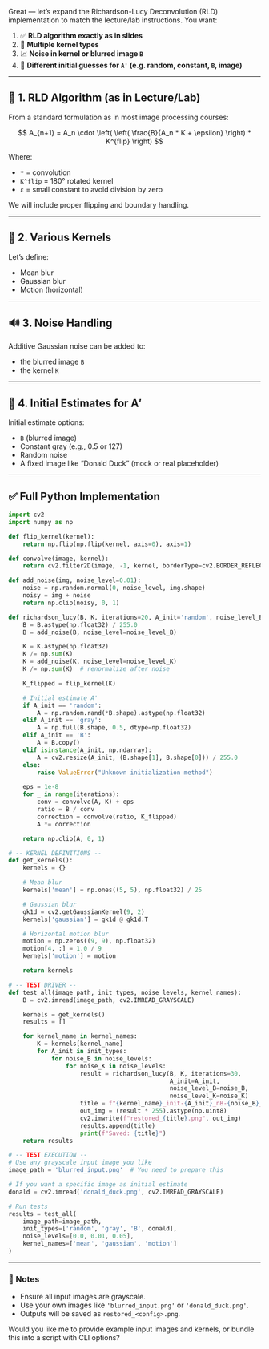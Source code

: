  Great — let’s expand the Richardson-Lucy Deconvolution (RLD) implementation to match the lecture/lab instructions. You want:

1. ✅ **RLD algorithm exactly as in slides**
2. 🔁 **Multiple kernel types**
3. 📈 **Noise in kernel or blurred image `B`**
4. 🎲 **Different initial guesses for `A'` (e.g. random, constant, `B`, image)**

---

## 🧠 1. RLD Algorithm (as in Lecture/Lab)

From a standard formulation as in most image processing courses:

$$
A_{n+1} = A_n \cdot \left( \left( \frac{B}{A_n * K + \epsilon} \right) * K^{flip} \right)
$$

Where:

* `*` = convolution
* `K^flip` = 180° rotated kernel
* `ε` = small constant to avoid division by zero

We will include proper flipping and boundary handling.

---

## 🧪 2. Various Kernels

Let’s define:

* Mean blur
* Gaussian blur
* Motion (horizontal)

---

## 🔊 3. Noise Handling

Additive Gaussian noise can be added to:

* the blurred image `B`
* the kernel `K`

---

## 🎨 4. Initial Estimates for A′

Initial estimate options:

* `B` (blurred image)
* Constant gray (e.g., 0.5 or 127)
* Random noise
* A fixed image like “Donald Duck” (mock or real placeholder)

---

## ✅ Full Python Implementation

```python
import cv2
import numpy as np

def flip_kernel(kernel):
    return np.flip(np.flip(kernel, axis=0), axis=1)

def convolve(image, kernel):
    return cv2.filter2D(image, -1, kernel, borderType=cv2.BORDER_REFLECT)

def add_noise(img, noise_level=0.01):
    noise = np.random.normal(0, noise_level, img.shape)
    noisy = img + noise
    return np.clip(noisy, 0, 1)

def richardson_lucy(B, K, iterations=20, A_init='random', noise_level_B=0.0, noise_level_K=0.0):
    B = B.astype(np.float32) / 255.0
    B = add_noise(B, noise_level=noise_level_B)

    K = K.astype(np.float32)
    K /= np.sum(K)
    K = add_noise(K, noise_level=noise_level_K)
    K /= np.sum(K)  # renormalize after noise

    K_flipped = flip_kernel(K)

    # Initial estimate A'
    if A_init == 'random':
        A = np.random.rand(*B.shape).astype(np.float32)
    elif A_init == 'gray':
        A = np.full(B.shape, 0.5, dtype=np.float32)
    elif A_init == 'B':
        A = B.copy()
    elif isinstance(A_init, np.ndarray):
        A = cv2.resize(A_init, (B.shape[1], B.shape[0])) / 255.0
    else:
        raise ValueError("Unknown initialization method")

    eps = 1e-8
    for _ in range(iterations):
        conv = convolve(A, K) + eps
        ratio = B / conv
        correction = convolve(ratio, K_flipped)
        A *= correction

    return np.clip(A, 0, 1)

# -- KERNEL DEFINITIONS --
def get_kernels():
    kernels = {}

    # Mean blur
    kernels['mean'] = np.ones((5, 5), np.float32) / 25

    # Gaussian blur
    gk1d = cv2.getGaussianKernel(9, 2)
    kernels['gaussian'] = gk1d @ gk1d.T

    # Horizontal motion blur
    motion = np.zeros((9, 9), np.float32)
    motion[4, :] = 1.0 / 9
    kernels['motion'] = motion

    return kernels

# -- TEST DRIVER --
def test_all(image_path, init_types, noise_levels, kernel_names):
    B = cv2.imread(image_path, cv2.IMREAD_GRAYSCALE)

    kernels = get_kernels()
    results = []

    for kernel_name in kernel_names:
        K = kernels[kernel_name]
        for A_init in init_types:
            for noise_B in noise_levels:
                for noise_K in noise_levels:
                    result = richardson_lucy(B, K, iterations=30,
                                             A_init=A_init,
                                             noise_level_B=noise_B,
                                             noise_level_K=noise_K)
                    title = f"{kernel_name}_init-{A_init}_nB-{noise_B}_nK-{noise_K}"
                    out_img = (result * 255).astype(np.uint8)
                    cv2.imwrite(f"restored_{title}.png", out_img)
                    results.append(title)
                    print(f"Saved: {title}")
    return results

# -- TEST EXECUTION --
# Use any grayscale input image you like
image_path = 'blurred_input.png'  # You need to prepare this

# If you want a specific image as initial estimate
donald = cv2.imread('donald_duck.png', cv2.IMREAD_GRAYSCALE)

# Run tests
results = test_all(
    image_path=image_path,
    init_types=['random', 'gray', 'B', donald],
    noise_levels=[0.0, 0.01, 0.05],
    kernel_names=['mean', 'gaussian', 'motion']
)
```

---

### 📝 Notes

* Ensure all input images are grayscale.
* Use your own images like `'blurred_input.png'` or `'donald_duck.png'`.
* Outputs will be saved as `restored_<config>.png`.

Would you like me to provide example input images and kernels, or bundle this into a script with CLI options?


